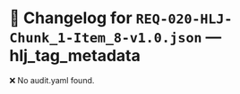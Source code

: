 # 📝 Changelog for `REQ-020-HLJ-Chunk_1-Item_8-v1.0.json` — **hlj_tag_metadata**

❌ No audit.yaml found.
